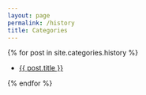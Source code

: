 ```yaml
---
layout: page
permalink: /history
title: Categories
---
```




{% for post in site.categories.history %}
 
<ul id="archive">
<li class="archiveposturl"><span><a href="{{ post.url }}" title="{{ post.title }}">{{ post.title }}</a></span><br/>

</li> 

</ul>


{% endfor %}

